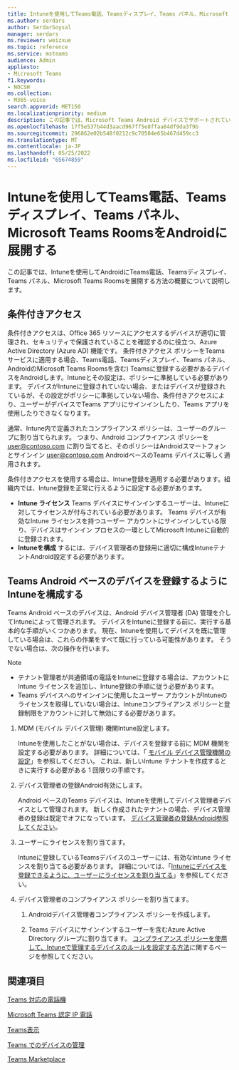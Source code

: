 ```yaml
---
title: Intuneを使用してTeams電話、Teamsディスプレイ、Teams パネル、Microsoft Teams RoomsをAndroidに展開する
ms.author: serdars
author: SerdarSoysal
manager: serdars
ms.reviewer: weizxue
ms.topic: reference
ms.service: msteams
audience: Admin
appliesto:
- Microsoft Teams
f1.keywords:
- NOCSH
ms.collection:
- M365-voice
search.appverid: MET150
ms.localizationpriority: medium
description: この記事では、Microsoft Teams Android デバイスでサポートされている機能の概要と機能について説明します。
ms.openlocfilehash: 17f5e537b44d3aacd967ff5e8ffaa84df9da3f9b
ms.sourcegitcommit: 296862e02b548f0212c9c70504e65b467d459cc3
ms.translationtype: MT
ms.contentlocale: ja-JP
ms.lasthandoff: 05/25/2022
ms.locfileid: "65674859"
---
```

# <a name="deploy-teams-phones-teams-displays-teams-panels-and-microsoft-teams-rooms-on-android-using-intune"></a>Intuneを使用してTeams電話、Teamsディスプレイ、Teams パネル、Microsoft Teams RoomsをAndroidに展開する

この記事では、Intuneを使用してAndroidにTeams電話、Teamsディスプレイ、Teams パネル、Microsoft Teams Roomsを展開する方法の概要について説明します。

## <a name="conditional-access"></a>条件付きアクセス

条件付きアクセスは、Office 365 リソースにアクセスするデバイスが適切に管理され、セキュリティで保護されていることを確認するのに役立つ、Azure Active Directory (Azure AD) 機能です。  条件付きアクセス ポリシーをTeams サービスに適用する場合、Teams電話、Teamsディスプレイ、Teams パネル、AndroidのMicrosoft Teams Roomsを含む) Teamsに登録する必要があるデバイスをAndroidします。Intuneとその設定は、ポリシーに準拠している必要があります。  デバイスがIntuneに登録されていない場合、またはデバイスが登録されているが、その設定がポリシーに準拠していない場合、条件付きアクセスにより、ユーザーがデバイスでTeams アプリにサインインしたり、Teams アプリを使用したりできなくなります。

通常、Intune内で定義されたコンプライアンス ポリシーは、ユーザーのグループに割り当てられます。  つまり、Android コンプライアンス ポリシーを user@contoso.com に割り当てると、そのポリシーはAndroidスマートフォンとサインイン user@contoso.com AndroidベースのTeams デバイスに等しく適用されます。

条件付きアクセスを使用する場合は、Intune登録を適用する必要があります。組織内では、Intune登録を正常に行えるように設定する必要があります。

- **Intune ライセンス** Teams デバイスにサインインするユーザーは、Intuneに対してライセンスが付与されている必要があります。  Teams デバイスが有効なIntune ライセンスを持つユーザー アカウントにサインインしている限り、デバイスはサインイン プロセスの一環としてMicrosoft Intuneに自動的に登録されます。
- **Intuneを構成** するには、デバイス管理者の登録用に適切に構成IntuneテナントAndroid設定する必要があります。

## <a name="configure-intune-to-enroll-teams-android-based-devices"></a>Teams Android ベースのデバイスを登録するようにIntuneを構成する

Teams Android ベースのデバイスは、Android デバイス管理者 (DA) 管理を介してIntuneによって管理されます。 デバイスをIntuneに登録する前に、実行する基本的な手順がいくつかあります。  現在、Intuneを使用してデバイスを既に管理している場合は、これらの作業をすべて既に行っている可能性があります。  そうでない場合は、次の操作を行います。

> [!NOTE]
> - テナント管理者が共通領域の電話をIntuneに登録する場合は、アカウントにIntune ライセンスを追加し、Intune登録の手順に従う必要があります。
> - Teams デバイスへのサインインに使用したユーザー アカウントがIntuneのライセンスを取得していない場合は、Intuneコンプライアンス ポリシーと登録制限をアカウントに対して無効にする必要があります。



1. MDM (モバイル デバイス管理) 機関Intune設定します。  

   Intuneを使用したことがない場合は、デバイスを登録する前に MDM 機関を設定する必要があります。 詳細については、「 [モバイル デバイス管理機関の設定](/intune/fundamentals/mdm-authority-set)」を参照してください。  これは、新しいIntune テナントを作成するときに実行する必要がある 1 回限りの手順です。
1. デバイス管理者の登録Android有効にします。
  
   Android ベースのTeams デバイスは、Intuneを使用してデバイス管理者デバイスとして管理されます。  新しく作成されたテナントの場合、デバイス管理者の登録は既定でオフになっています。 [デバイス管理者の登録Android参照してください](/intune/enrollment/android-enroll-device-administrator)。
1. ユーザーにライセンスを割り当てます。 
 
   Intuneに登録しているTeamsデバイスのユーザーには、有効なIntune ライセンスを割り当てる必要があります。 詳細については、「[Intuneにデバイスを登録できるように、ユーザーにライセンスを割り当てる](/intune/fundamentals/licenses-assign)」を参照してください。
1. デバイス管理者のコンプライアンス ポリシーを割り当てます。  

   1. Androidデバイス管理者コンプライアンス ポリシーを作成します。

   1. Teams デバイスにサインインするユーザーを含むAzure Active Directory グループに割り当てます。 [コンプライアンス ポリシーを使用して、Intuneで管理するデバイスのルールを設定する方法](/mem/intune/protect/device-compliance-get-started)に関するページを参照してください。

## <a name="see-also"></a>関連項目

[Teams 対応の電話機](phones-for-teams.md)

[Microsoft Teams 認定 IP 電話](teams-ip-phones.md)

[Teams表示](teams-displays.md)

[Teams でのデバイスの管理](device-management.md)

[Teams Marketplace](https://office.com/teamsdevices)
